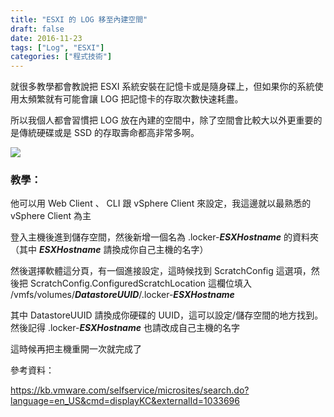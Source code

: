 ```yaml
---
title: "ESXI 的 LOG 移至內建空間"
draft: false
date: 2016-11-23
tags: ["Log", "ESXI"]
categories: ["程式技術"]
---
```



就很多教學都會教說把 ESXI 系統安裝在記憶卡或是隨身碟上，但如果你的系統使用太頻繁就有可能會讓 LOG 把記憶卡的存取次數快速耗盡。

所以我個人都會習慣把 LOG 放在內建的空間中，除了空間會比較大以外更重要的是傳統硬碟或是 SSD 的存取壽命都高非常多啊。

<!--more-->


![](https://hiy.tw/coding/esxi_log/1.png)





### 教學：

他可以用 Web Client 、 CLI 跟 vSphere Client 來設定，我這邊就以最熟悉的 vSphere Client 為主

登入主機後進到儲存空間，然後新增一個名為 .locker-***ESXHostname*** 的資料夾（其中 ***ESXHostname*** 請換成你自己主機的名字）

然後選擇軟體這分頁，有一個進接設定，這時候找到 ScratchConfig 這選項，然後把 ScratchConfig.ConfiguredScratchLocation 這欄位填入 /vmfs/volumes/***DatastoreUUID***/.locker-***ESXHostname***

其中 DatastoreUUID 請換成你硬碟的 UUID，這可以設定/儲存空間的地方找到。然後記得 .locker-***ESXHostname*** 也請改成自己主機的名字

這時候再把主機重開一次就完成了

參考資料：

https://kb.vmware.com/selfservice/microsites/search.do?language=en_US&cmd=displayKC&externalId=1033696





